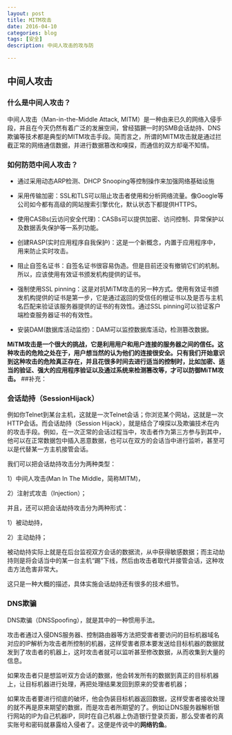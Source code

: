 ```yaml
---
layout: post
title: MITM攻击
date: 2016-04-10
categories: blog
tags: [安全]
description: 中间人攻击的攻与防

---
```



## 中间人攻击
### 什么是中间人攻击？
中间人攻击（Man-in-the-Middle Attack, MITM）是一种由来已久的网络入侵手段，并且在今天仍然有着广泛的发展空间，曾经猖獗一时的SMB会话劫持、DNS欺骗等技术都是典型的MITM攻击手段。简而言之，所谓的MITM攻击就是通过拦截正常的网络通信数据，并进行数据篡改和嗅探，而通信的双方却毫不知情。

### 如何防范中间人攻击？

* 通过采用动态ARP检测、DHCP Snooping等控制操作来加强网络基础设施

* 采用传输加密：SSL和TLS可以阻止攻击者使用和分析网络流量。像Google等公司如今都有高级的网站搜索引擎优化，默认状态下都提供HTTPS。

* 使用CASBs(云访问安全代理)：CASBs可以提供加密、访问控制、异常保护以及数据丢失保护等一系列功能。
* 创建RASP(实时应用程序自我保护)：这是一个新概念，内置于应用程序中，用来防止实时攻击。

* 阻止自签名证书：自签名证书很容易伪造。但是目前还没有撤销它们的机制。所以，应该使用有效证书颁发机构提供的证书。

* 强制使用SSL pinning：这是对抗MiTM攻击的另一种方式。使用有效证书颁发机构提供的证书是第一步，它是通过返回的受信任的根证书以及是否与主机名匹配来验证该服务器提供的证书的有效性。通过SSL pinning可以验证客户端检查服务器证书的有效性。

* 安装DAM(数据库活动监控)：DAM可以监控数据库活动，检测篡改数据。

**MiTM攻击是一个很大的挑战，它是利用用户和用户连接的服务器之间的信任。这种攻击的危险之处在于，用户想当然的认为他们的连接很安全。只有我们开始意识到这种攻击的危险真正存在，并且花很多时间去进行适当的控制时，比如加密、适当的验证、强大的应用程序验证以及通过系统来检测篡改等，才可以防御MiTM攻击。**
##补充：
### 会话劫持（SessionHijack）

例如你Telnet到某台主机，这就是一次Telnet会话；你浏览某个网站，这就是一次HTTP会话。而会话劫持（Session Hijack），就是结合了嗅探以及欺骗技术在内的攻击手段。例如，在一次正常的会话过程当中，攻击者作为第三方参与到其中，他可以在正常数据包中插入恶意数据，也可以在双方的会话当中进行监听，甚至可以是代替某一方主机接管会话。

我们可以把会话劫持攻击分为两种类型：

1）中间人攻击(Man In The Middle，简称MITM)，

2）注射式攻击（Injection）；

并且，还可以把会话劫持攻击分为两种形式：

1）被动劫持，

2）主动劫持；

被动劫持实际上就是在后台监视双方会话的数据流，从中获得敏感数据；而主动劫持则是将会话当中的某一台主机“踢”下线，然后由攻击者取代并接管会话，这种攻击方法危害非常大。

这只是一种大概的描述，具体实施会话劫持还有很多的技术细节。

### DNS欺骗

DNS欺骗（DNSSpoofing），就是其中的一种惯用手法。

攻击者通过入侵DNS服务器、控制路由器等方法把受害者要访问的目标机器域名对应的IP解析为攻击者所控制的机器，这样受害者原本要发送给目标机器的数据就发到了攻击者的机器上，这时攻击者就可以监听甚至修改数据，从而收集到大量的信息。

如果攻击者只是想监听双方会话的数据，他会转发所有的数据到真正的目标机器上，让目标机器进行处理，再把处理结果发回到原来的受害者机器；

如果攻击者要进行彻底的破坏，他会伪装目标机器返回数据，这样受害者接收处理的就不再是原来期望的数据，而是攻击者所期望的了。例如让DNS服务器解析银行网站的IP为自己机器IP，同时在自己机器上伪造银行登录页面，那么受害者的真实账号和密码就暴露给入侵者了。这便是传说中的**网络钓鱼**。
